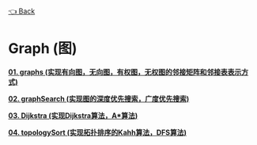 [👈 Back](https://github.com/luvsunlight/algorithm)

# Graph (图)

[**01. graphs (实现有向图，无向图，有权图，无权图的邻接矩阵和邻接表表示方式)**]()

[**02. graphSearch (实现图的深度优先搜索，广度优先搜索)**]()

[**03. Dijkstra (实现Dijkstra算法，A*算法)**]()

[**04. topologySort (实现拓扑排序的Kahh算法，DFS算法)**]()